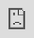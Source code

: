 <h1>Comandos para rodar o projeto no Docker</h1>

<p>Após fazer o git clone do projeto, acesse a raiz do mesmo e execute os seguintes comandos:</p>

```
docker-compose build --no-cache
```
```
docker-compose up -d
```
```
docker container exec controle_vendas_php  composer install
```
```
docker container exec controle_vendas_php php artisan migrate:fresh --seed
```

<h2>Atenção!!! Considerações sobre o projeto</h2>

<p>Primeiramente, optei por fazer um projeto "na mão" sem usar nenhum framework/template de frontend, salvo o Bootstrap css.
Desta forma consigo demonstrar melhor meus conhecimentos, pois não faço uso de componentes prontos. Claro que em uma implementação mais robusta nós podemos sim fazer uso de temas como Fuse, Smart Admin e por aí vai.</p>

<p>
Também decidi pular etapas como autenticação e paginação de resultados por considerar que não são importantes para o escopo desta tarefa. Mas claro que, num futuro próximo, irei dar continuidade a este projeto incluindo mais coisas como estas.
</p>

<iframe src="https://player.vimeo.com/video/756598690?h=e51481f305&amp;badge=0&amp;autopause=0&amp;player_id=0&amp;app_id=58479" frameborder="0" allow="autoplay; fullscreen; picture-in-picture" allowfullscreen style="position:absolute;top:0;left:0;width:100%;height:100%;" title="Apresenta&amp;ccedil;&amp;atilde;o do teste pr&amp;aacute;tico">
</iframe>